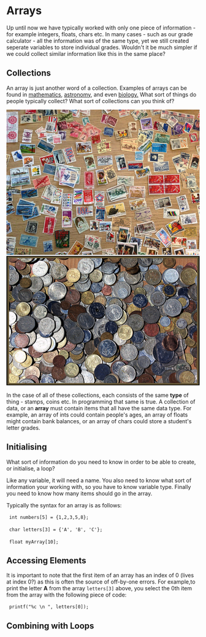 # Arrays

Up until now we have typically worked with only one piece of information - for example integers, floats, chars etc. In many cases - such as our grade calculator - all the information was of the same type, yet we still created seperate variables to store individual grades. Wouldn't it be much simpler if we could collect similar information like this in the same place? 

## Collections

An array is just another word of a collection. Examples of arrays can be found in <a href="http://en.wikipedia.org/wiki/Matrix_(mathematics)" target="_blank">mathematics</a>, <a href="http://www.vla.nrao.edu/" target="_blank">astronomy</a>, and even <a href="https://www.google.ie/search?q=array+plate&newwindow=1&source=lnms&tbm=isch" target="_blank">biology.</a> What sort of things do people typically collect? What sort of collections can you think of?

![stamps](images/stamp_collection.jpg "Stamps")
![coins](images/coin_collection.jpg "Coins")

In the case of all of these collections, each consists of the same **type** of thing - stamps, coins etc. In programming that same is true. A collection of data, or an **array** must contain items that all have the same data type. For example, an array of ints could contain people's ages, an array of floats might contain bank balances, or an array of chars could store a student's letter grades.

## Initialising

What sort of information do you need to know in order to be able to create, or initialise, a loop?

Like any variable, it will need a name. You also need to know what sort of information your working with, so you have to know variable type. Finally you need to know how many items should go in the array.

Typically the syntax for an array is as follows:

```
 int numbers[5] = {1,2,3,5,8};

 char letters[3] = {'A', 'B', 'C'};
 
 float myArray[10];

```

## Accessing Elements

It is important to note that the first item of an array has an index of 0 (lives at index 0?) as this is often the source of off-by-one errors. For example,to print the letter **A**  from the array `letters[3]` above, you select the 0th item from the array with the following piece of code:

```
 printf("%c \n ", letters[0]);
```

## Combining with Loops

